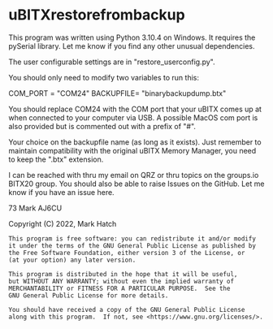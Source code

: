 # uBITXrestorefrombackup

This program was written using Python 3.10.4 on Windows. It requires the pySerial library. Let me know if you find any other unusual dependencies.

The user configurable settings are in "restore_userconfig.py". 

You should only need to modify two variables to run this:

COM_PORT = "COM24"
BACKUPFILE= "binarybackupdump.btx"

You should replace COM24 with the COM port that your uBITX comes up at when connected to your computer via USB.
A possible MacOS com port is also provided but is commented out with a prefix of "#". 

Your choice on the backupfile name (as long as it exists). Just remember to maintain compatibility with the original uBITX Memory Manager, you need to keep the ".btx" extension. 

I can be reached with thru my email on QRZ or thru topics on the groups.io BITX20 group. You should also be able to raise Issues on the GitHub. Let me know if you have an issue here.

73
Mark
AJ6CU  

Copyright (C) 2022,  Mark Hatch

    This program is free software: you can redistribute it and/or modify
    it under the terms of the GNU General Public License as published by
    the Free Software Foundation, either version 3 of the License, or
    (at your option) any later version.

    This program is distributed in the hope that it will be useful,
    but WITHOUT ANY WARRANTY; without even the implied warranty of
    MERCHANTABILITY or FITNESS FOR A PARTICULAR PURPOSE.  See the
    GNU General Public License for more details.

    You should have received a copy of the GNU General Public License
    along with this program.  If not, see <https://www.gnu.org/licenses/>.
